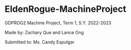 # EldenRogue-MachineProject
GDPROG2 Machine Project, Term 1, S.Y. 2022-2023

Made by: Zachary Que and Lance Ong 

Submitted to: Ms. Candy Espulgar
